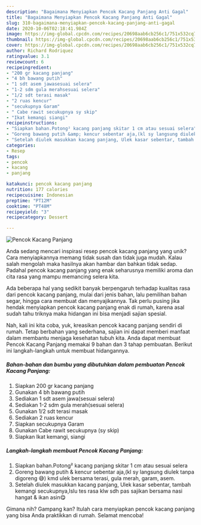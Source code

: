 ```yaml
---
description: "Bagaimana Menyiapkan Pencok Kacang Panjang Anti Gagal"
title: "Bagaimana Menyiapkan Pencok Kacang Panjang Anti Gagal"
slug: 310-bagaimana-menyiapkan-pencok-kacang-panjang-anti-gagal
date: 2020-10-06T02:18:41.984Z
image: https://img-global.cpcdn.com/recipes/20698aab6cb256c1/751x532cq70/pencok-kacang-panjang-foto-resep-utama.jpg
thumbnail: https://img-global.cpcdn.com/recipes/20698aab6cb256c1/751x532cq70/pencok-kacang-panjang-foto-resep-utama.jpg
cover: https://img-global.cpcdn.com/recipes/20698aab6cb256c1/751x532cq70/pencok-kacang-panjang-foto-resep-utama.jpg
author: Richard Rodriquez
ratingvalue: 3.1
reviewcount: 6
recipeingredient:
- "200 gr kacang panjang"
- "4 bh bawang putih"
- "1 sdt asem jawasesuai selera"
- "1-2 sdm gula merahsesuai selera"
- "1/2 sdt terasi masak"
- "2 ruas kencur"
- "secukupnya Garam"
- " Cabe rawit secukupnya sy skip"
- "Ikat kemangi siangi"
recipeinstructions:
- "Siapkan bahan.Potong² kacang panjang skitar 1 cm atau sesuai selera"
- "Goreng bawang putih &amp; kencur sebentar aja,(kl sy langsung diulek tanpa digoreng 😅) kmd ulek bersama terasi, gula merah, garam, asem."
- "Setelah diulek masukkan kacang panjang, Ulek kasar sebentar, tambah kemangi secukupnya,lslu tes rasa klw sdh pas sajikan bersama nasi hangat &amp; ikan asin😋"
categories:
- Resep
tags:
- pencok
- kacang
- panjang

katakunci: pencok kacang panjang 
nutrition: 177 calories
recipecuisine: Indonesian
preptime: "PT12M"
cooktime: "PT48M"
recipeyield: "3"
recipecategory: Dessert

---
```



![Pencok Kacang Panjang](https://img-global.cpcdn.com/recipes/20698aab6cb256c1/751x532cq70/pencok-kacang-panjang-foto-resep-utama.jpg)

Anda sedang mencari inspirasi resep pencok kacang panjang yang unik? Cara menyiapkannya memang tidak susah dan tidak juga mudah. Kalau salah mengolah maka hasilnya akan hambar dan bahkan tidak sedap. Padahal pencok kacang panjang yang enak seharusnya memiliki aroma dan cita rasa yang mampu memancing selera kita.

Ada beberapa hal yang sedikit banyak berpengaruh terhadap kualitas rasa dari pencok kacang panjang, mulai dari jenis bahan, lalu pemilihan bahan segar, hingga cara membuat dan menyajikannya. Tak perlu pusing jika hendak menyiapkan pencok kacang panjang enak di rumah, karena asal sudah tahu triknya maka hidangan ini bisa menjadi sajian spesial.




Nah, kali ini kita coba, yuk, kreasikan pencok kacang panjang sendiri di rumah. Tetap berbahan yang sederhana, sajian ini dapat memberi manfaat dalam membantu menjaga kesehatan tubuh kita. Anda dapat membuat Pencok Kacang Panjang memakai 9 bahan dan 3 tahap pembuatan. Berikut ini langkah-langkah untuk membuat hidangannya.

<!--inarticleads1-->

##### Bahan-bahan dan bumbu yang dibutuhkan dalam pembuatan Pencok Kacang Panjang:

1. Siapkan 200 gr kacang panjang
1. Gunakan 4 bh bawang putih
1. Sediakan 1 sdt asem jawa(sesuai selera)
1. Sediakan 1-2 sdm gula merah(sesuai selera)
1. Gunakan 1/2 sdt terasi masak
1. Sediakan 2 ruas kencur
1. Siapkan secukupnya Garam
1. Gunakan  Cabe rawit secukupnya (sy skip)
1. Siapkan Ikat kemangi, siangi




<!--inarticleads2-->

##### Langkah-langkah membuat Pencok Kacang Panjang:

1. Siapkan bahan.Potong² kacang panjang skitar 1 cm atau sesuai selera
1. Goreng bawang putih &amp; kencur sebentar aja,(kl sy langsung diulek tanpa digoreng 😅) kmd ulek bersama terasi, gula merah, garam, asem.
1. Setelah diulek masukkan kacang panjang, Ulek kasar sebentar, tambah kemangi secukupnya,lslu tes rasa klw sdh pas sajikan bersama nasi hangat &amp; ikan asin😋




Gimana nih? Gampang kan? Itulah cara menyiapkan pencok kacang panjang yang bisa Anda praktikkan di rumah. Selamat mencoba!
